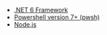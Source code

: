 [comment]: <> (list up any scenario-specific prerequirements the user needs to have installed, to guarantee a successful deployment)
[comment]: <> (typical use case could be a specific Dev Language SDK like .NET 6)
[comment]: <> (don't add any other information, as this is rendered as part of a prereqs element on the webpage)

- [.NET 6 Framework](https://dotnet.microsoft.com/en-us/download/dotnet/6.0)
- [Powershell version 7+ (pwsh)](https://learn.microsoft.com/en-us/powershell/scripting/install/installing-powershell-on-windows)
- [Node.js](https://nodejs.org/en/download/)
